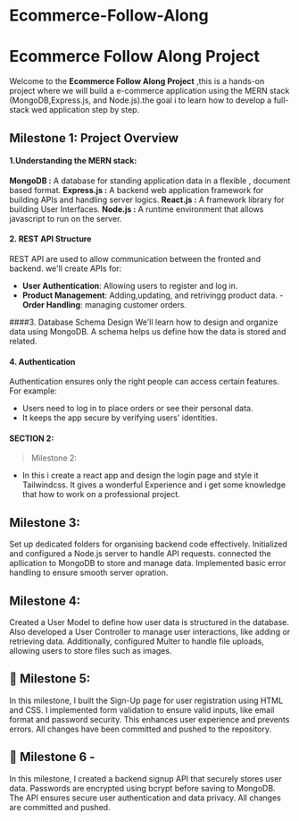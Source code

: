 # Ecommerce-Follow-Along
# Ecommerce Follow Along Project 
Welcome to the **Ecommerce Follow Along Project** ,this is a hands-on project where we will build a e-commerce application using the MERN stack (MongoDB,Express.js, and Node.js).the goal i to learn how to develop a full-stack wed application step by step.

## Milestone 1: Project Overview

#### 1.Understanding the MERN stack:
**MongoDB :** A database for standing application data in a flexible , document based format.
**Express.js :** A backend web application framework for building APIs and handling server logics.
**React.js :** A framework library for building  User Interfaces.
**Node.js :** A runtime environment that allows javascript to run on the server.
#### 2. REST API Structure
REST API are used to allow communication between the fronted and backend.
we'll create APIs for:
- **User Authentication**: Allowing users to register and log in.
- **Product Management**: Adding,updating, and retrivingg product data.
-**Order Handling**: managing customer orders.

####3. Database Schema Design
We'll learn how to design and organize data using MongoDB. A schema helps us define how the data is stored and related.


#### 4. Authentication
Authentication ensures only the right people can access certain features. For example:
- Users need to log in to place orders or see their personal data.
- It keeps the app secure by verifying users' identities.

#### SECTION 2:
> Milestone 2:
- In this i create a react app and design the login page and style it Tailwindcss. It gives a wonderful Experience and i get some knowledge that how to work on a professional project.


## Milestone 3: 
Set up dedicated folders for organising backend code effectively. Initialized and configured a Node.js server to handle API requests. connected the apllication to MongoDB to store and manage data. Implemented basic error handling to ensure smooth server opration.

## Milestone 4:

Created a User Model to define how user data is structured in the database. Also developed a User Controller to manage user interactions, like adding or retrieving data. Additionally, configured Multer to handle file uploads, allowing users to store files such as images.

## 🌟  Milestone 5: 
In this milestone, I built the Sign-Up page for user registration using HTML and CSS. I implemented form validation to ensure valid inputs, like email format and password security. This enhances user experience and prevents errors. All changes have been committed and pushed to the repository.  

## 🌟 Milestone 6 - 
In this milestone, I created a backend signup API that securely stores user data. Passwords are encrypted using bcrypt before saving to MongoDB. The API ensures secure user authentication and data privacy. All changes are committed and pushed.